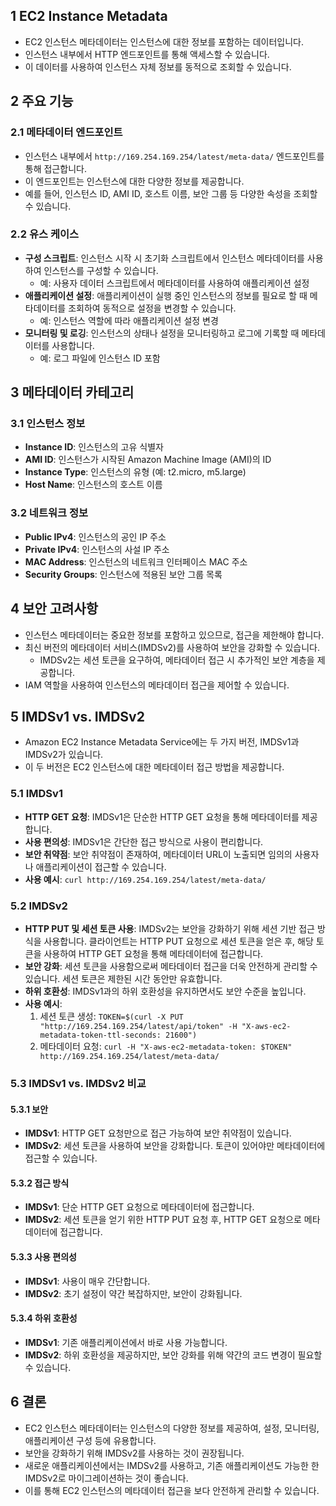 ## 1 EC2 Instance Metadata

- EC2 인스턴스 메타데이터는 인스턴스에 대한 정보를 포함하는 데이터입니다.
- 인스턴스 내부에서 HTTP 엔드포인트를 통해 액세스할 수 있습니다.
- 이 데이터를 사용하여 인스턴스 자체 정보를 동적으로 조회할 수 있습니다.



## 2 주요 기능

### 2.1 메타데이터 엔드포인트

- 인스턴스 내부에서 `http://169.254.169.254/latest/meta-data/` 엔드포인트를 통해 접근합니다.
- 이 엔드포인트는 인스턴스에 대한 다양한 정보를 제공합니다.
- 예를 들어, 인스턴스 ID, AMI ID, 호스트 이름, 보안 그룹 등 다양한 속성을 조회할 수 있습니다.



### 2.2 유스 케이스

- **구성 스크립트**: 인스턴스 시작 시 초기화 스크립트에서 인스턴스 메타데이터를 사용하여 인스턴스를 구성할 수 있습니다.
    - 예: 사용자 데이터 스크립트에서 메타데이터를 사용하여 애플리케이션 설정
- **애플리케이션 설정**: 애플리케이션이 실행 중인 인스턴스의 정보를 필요로 할 때 메타데이터를 조회하여 동적으로 설정을 변경할 수 있습니다.
    - 예: 인스턴스 역할에 따라 애플리케이션 설정 변경
- **모니터링 및 로깅**: 인스턴스의 상태나 설정을 모니터링하고 로그에 기록할 때 메타데이터를 사용합니다.
    - 예: 로그 파일에 인스턴스 ID 포함



## 3 메타데이터 카테고리

### 3.1 인스턴스 정보

- **Instance ID**: 인스턴스의 고유 식별자
- **AMI ID**: 인스턴스가 시작된 Amazon Machine Image (AMI)의 ID
- **Instance Type**: 인스턴스의 유형 (예: t2.micro, m5.large)
- **Host Name**: 인스턴스의 호스트 이름



### 3.2 네트워크 정보

- **Public IPv4**: 인스턴스의 공인 IP 주소
- **Private IPv4**: 인스턴스의 사설 IP 주소
- **MAC Address**: 인스턴스의 네트워크 인터페이스 MAC 주소
- **Security Groups**: 인스턴스에 적용된 보안 그룹 목록



## 4 보안 고려사항

- 인스턴스 메타데이터는 중요한 정보를 포함하고 있으므로, 접근을 제한해야 합니다.
- 최신 버전의 메타데이터 서비스(IMDSv2)를 사용하여 보안을 강화할 수 있습니다.
    - IMDSv2는 세션 토큰을 요구하여, 메타데이터 접근 시 추가적인 보안 계층을 제공합니다.
- IAM 역할을 사용하여 인스턴스의 메타데이터 접근을 제어할 수 있습니다.



## 5 IMDSv1 vs. IMDSv2

- Amazon EC2 Instance Metadata Service에는 두 가지 버전, IMDSv1과 IMDSv2가 있습니다. 
- 이 두 버전은 EC2 인스턴스에 대한 메타데이터 접근 방법을 제공합니다.



### 5.1 IMDSv1

- **HTTP GET 요청**: IMDSv1은 단순한 HTTP GET 요청을 통해 메타데이터를 제공합니다.
- **사용 편의성**: IMDSv1은 간단한 접근 방식으로 사용이 편리합니다.
- **보안 취약점**: 보안 취약점이 존재하여, 메타데이터 URL이 노출되면 임의의 사용자나 애플리케이션이 접근할 수 있습니다.
- **사용 예시**: `curl http://169.254.169.254/latest/meta-data/`



### 5.2 IMDSv2

- **HTTP PUT 및 세션 토큰 사용**: IMDSv2는 보안을 강화하기 위해 세션 기반 접근 방식을 사용합니다. 클라이언트는 HTTP PUT 요청으로 세션 토큰을 얻은 후, 해당 토큰을 사용하여 HTTP GET 요청을 통해 메타데이터에 접근합니다.
- **보안 강화**: 세션 토큰을 사용함으로써 메타데이터 접근을 더욱 안전하게 관리할 수 있습니다. 세션 토큰은 제한된 시간 동안만 유효합니다.
- **하위 호환성**: IMDSv1과의 하위 호환성을 유지하면서도 보안 수준을 높입니다.
- **사용 예시**:
    1. 세션 토큰 생성: `TOKEN=$(curl -X PUT "http://169.254.169.254/latest/api/token" -H "X-aws-ec2-metadata-token-ttl-seconds: 21600")`
    2. 메타데이터 요청: `curl -H "X-aws-ec2-metadata-token: $TOKEN" http://169.254.169.254/latest/meta-data/`



### 5.3 IMDSv1 vs. IMDSv2 비교

#### 5.3.1 보안

- **IMDSv1**: HTTP GET 요청만으로 접근 가능하여 보안 취약점이 있습니다.
- **IMDSv2**: 세션 토큰을 사용하여 보안을 강화합니다. 토큰이 있어야만 메타데이터에 접근할 수 있습니다.



#### 5.3.2 접근 방식

- **IMDSv1**: 단순 HTTP GET 요청으로 메타데이터에 접근합니다.
- **IMDSv2**: 세션 토큰을 얻기 위한 HTTP PUT 요청 후, HTTP GET 요청으로 메타데이터에 접근합니다.



#### 5.3.3 사용 편의성

- **IMDSv1**: 사용이 매우 간단합니다.
- **IMDSv2**: 초기 설정이 약간 복잡하지만, 보안이 강화됩니다.



#### 5.3.4 하위 호환성

- **IMDSv1**: 기존 애플리케이션에서 바로 사용 가능합니다.
- **IMDSv2**: 하위 호환성을 제공하지만, 보안 강화를 위해 약간의 코드 변경이 필요할 수 있습니다.



## 6 결론

- EC2 인스턴스 메타데이터는 인스턴스의 다양한 정보를 제공하여, 설정, 모니터링, 애플리케이션 구성 등에 유용합니다.
- 보안을 강화하기 위해 IMDSv2를 사용하는 것이 권장됩니다. 
- 새로운 애플리케이션에서는 IMDSv2를 사용하고, 기존 애플리케이션도 가능한 한 IMDSv2로 마이그레이션하는 것이 좋습니다.
- 이를 통해 EC2 인스턴스의 메타데이터 접근을 보다 안전하게 관리할 수 있습니다.